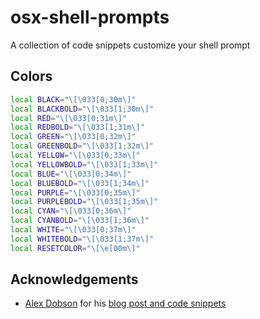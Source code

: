 # osx-shell-prompts
A collection of code snippets customize your shell prompt

## Colors
```bash
local BLACK="\[\033[0;30m\]"
local BLACKBOLD="\[\033[1;30m\]"
local RED="\[\033[0;31m\]"
local REDBOLD="\[\033[1;31m\]"
local GREEN="\[\033[0;32m\]"
local GREENBOLD="\[\033[1;32m\]"
local YELLOW="\[\033[0;33m\]"
local YELLOWBOLD="\[\033[1;33m\]"
local BLUE="\[\033[0;34m\]"
local BLUEBOLD="\[\033[1;34m\]"
local PURPLE="\[\033[0;35m\]"
local PURPLEBOLD="\[\033[1;35m\]"
local CYAN="\[\033[0;36m\]"
local CYANBOLD="\[\033[1;36m\]"
local WHITE="\[\033[0;37m\]"
local WHITEBOLD="\[\033[1;37m\]"
local RESETCOLOR="\[\e[00m\]"
```

## Acknowledgements
* [Alex Dobson](https://github.com/SufferMyJoy) for his [blog post and code snippets](http://dobsondev.com/2014/02/21/customizing-your-terminal/)
